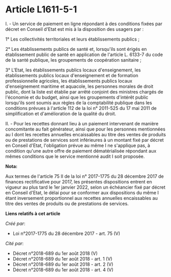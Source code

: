 # Article L1611-5-1

I. - Un service de paiement en ligne répondant à des conditions fixées par décret en Conseil d'Etat est mis à la disposition
des usagers par :

1° Les collectivités territoriales et leurs établissements publics ;

2° Les établissements publics de santé et, lorsqu'ils sont érigés en établissement public de santé en application de
l'article L. 6133-7 du code de la santé publique, les groupements de coopération sanitaire ;

3° L'Etat, les établissements publics locaux d'enseignement, les établissements publics locaux d'enseignement et de formation
professionnelle agricoles, les établissements publics locaux d'enseignement maritime et aquacole, les personnes morales de
droit public, dont la liste est établie par arrêté conjoint des ministres chargés de l'économie et du budget, ainsi que les
groupements d'intérêt public lorsqu'ils sont soumis aux règles de la comptabilité publique dans les conditions prévues à
l'article 112 de la loi n° 2011-525 du 17 mai 2011 de simplification et d'amélioration de la qualité du droit.

II. - Pour les recettes donnant lieu à un paiement intervenant de manière concomitante au fait générateur, ainsi que pour les
personnes mentionnées au I dont les recettes annuelles encaissables au titre des ventes de produits ou de prestations de
services sont inférieures à un montant fixé par décret en Conseil d'Etat, l'obligation prévue au même I ne s'applique pas, à
condition qu'une autre offre de paiement dématérialisée répondant aux mêmes conditions que le service mentionné audit I soit
proposée.

**Nota:**

Aux termes de l'article 75 II de la loi n° 2017-1775 du 28 décembre 2017 de finances rectificative pour 2017, les présentes
dispositions entrent en vigueur au plus tard le 1er janvier 2022, selon un échéancier fixé par décret en Conseil d'Etat, le
délai pour se conformer aux dispositions du même I étant inversement proportionnel aux recettes annuelles encaissables au
titre des ventes de produits ou de prestations de services.

**Liens relatifs à cet article**

_Créé par_:

  - Loi n°2017-1775 du 28 décembre 2017 - art. 75 (V)

_Cité par_:

  - Décret n°2018-689 du 1er août 2018 (V)
  - Décret n°2018-689 du 1er août 2018 - art. 1 (V)
  - Décret n°2018-689 du 1er août 2018 - art. 2 (V)
  - Décret n°2018-689 du 1er août 2018 - art. 4 (V)
